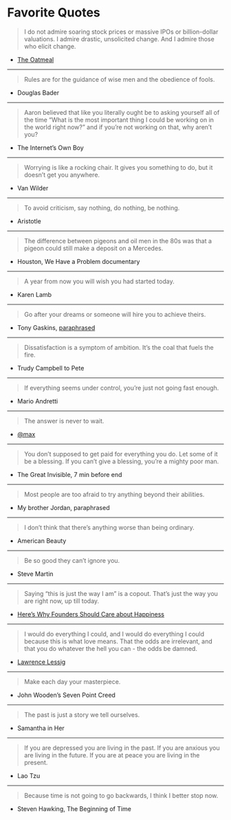 # Favorite Quotes

> I do not admire soaring stock prices or massive IPOs or billion-dollar valuations. I admire drastic, unsolicited change. And I admire those who elicit change.

- [The Oatmeal](http://theoatmeal.com/comics/tesla_model_s)

***

> Rules are for the guidance of wise men and the obedience of fools.

- Douglas Bader

***

> Aaron believed that like you literally ought be to asking yourself all of the time “What is the most important thing I could be working on in the world right now?” and if you’re not working on that, why aren’t you?

- The Internet’s Own Boy

***

> Worrying is like a rocking chair. It gives you something to do, but it doesn’t get you anywhere.

- Van Wilder

***

> To avoid criticism, say nothing, do nothing, be nothing.

- Aristotle

***

> The difference between pigeons and oil men in the 80s was that a pigeon could still make a deposit on a Mercedes.

- Houston, We Have a Problem documentary

***

> A year from now you will wish you had started today.

- Karen Lamb

***

> Go after your dreams or someone will hire you to achieve theirs.

- Tony Gaskins, [paraphrased](http://www.reddit.com/r/AskReddit/comments/1tqyzd/whats_the_most_inspiring_quote_you_know/)

***

> Dissatisfaction is a symptom of ambition. It’s the coal that fuels the fire.

- Trudy Campbell to Pete

***

> If everything seems under control, you’re just not going fast enough.

- Mario Andretti

***

> The answer is never to wait.

- [@max](https://twitter.com/max)

***

> You don’t supposed to get paid for everything you do. Let some of it be a blessing. If you can’t give a blessing, you’re a mighty poor man.

- The Great Invisible, 7 min before end

***

> Most people are too afraid to try anything beyond their abilities.

- My brother Jordan, paraphrased

***

> I don’t think that there’s anything worse than being ordinary.

- American Beauty

***

> Be so good they can’t ignore you.

- Steve Martin

***

> Saying “this is just the way I am” is a copout. That’s just the way you are right now, up till today.

- [Here’s Why Founders Should Care about Happiness](http://firstround.com/article/Heres-Why-Founders-Should-Care-about-Happiness)

***

> I would do everything I could, and I would do everything I could because this is what love means.  That the odds are irrelevant, and that you do whatever the hell you can - the odds be damned.

- [Lawrence Lessig](http://www.ted.com/talks/lawrence_lessig_we_the_people_and_the_republic_we_must_reclaim)

***

> Make each day your masterpiece.

- John Wooden’s Seven Point Creed

***

> The past is just a story we tell ourselves.

- Samantha in Her

***

> If you are depressed you are living in the past.
> If you are anxious you are living in the future.
> If you are at peace you are living in the present.

- Lao Tzu

***

> Because time is not going to go backwards, I think I better stop now.

- Steven Hawking, The Beginning of Time
